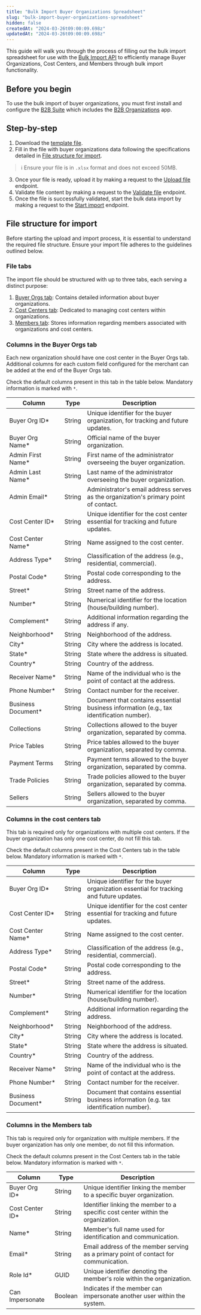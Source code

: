 ```yaml
---
title: "Bulk Import Buyer Organizations Spreadsheet"
slug: "bulk-import-buyer-organizations-spreadsheet"
hidden: false
createdAt: "2024-03-26t09:00:09.698z"
updatedAt: "2024-03-26t09:00:09.698z"
---
```


This guide will walk you through the process of filling out the bulk import spreadsheet for use with the [Bulk Import API](https://developers.vtex.com/docs/api-reference/buyer-organizations) to efficiently manage Buyer Organizations, Cost Centers, and Members through bulk import functionality.

## Before you begin

To use the bulk import of buyer organizations, you must first install and configure the [B2B Suite](https://developers.vtex.com/docs/apps/vtex.b2b-suite) which includes the [B2B Organizations](https://developers.vtex.com/docs/apps/vtex.b2b-organizations) app.

## Step-by-step

1. Download the [template file](https://io.vtex.com.br/b2b-bulk-import/b2b-bulk-import-template.xlsx).
2. Fill in the file with buyer organizations data following the specifications detailed in [File structure for import](#file-structure-for-import).

  >ℹ Ensure your file is in `.xlsx` format and does not exceed 50MB.

3. Once your file is ready, upload it by making a request to the [Upload file](https://developers.vtex.com/docs/api-reference/buyer-organizations#post-/api/b2b/import/buyer-orgs) endpoint.
4. Validate file content by making a request to the [Validate file](https://developers.vtex.com/docs/api-reference/buyer-organizations#post-/api/b2b/import/buyer-orgs/validate/-importId-) endpoint.
5. Once the file is successfully validated, start the bulk data import by making a request to the [Start import](https://developers.vtex.com/docs/api-reference/buyer-organizations#post-/api/b2b/import/buyer-orgs/-importId-) endpoint.

## File structure for import

Before starting the upload and import process, it is essential to understand the required file structure. Ensure your import file adheres to the guidelines outlined below.

### File tabs

The import file should be structured with up to three tabs, each serving a distinct purpose:

1. [Buyer Orgs tab](#columns-in-the-buyer-orgs-tab): Contains detailed information about buyer organizations.
2. [Cost Centers tab](#columns-in-the-cost-centers-tab): Dedicated to managing cost centers within organizations.
3. [Members tab](#columns-in-the-members-tab): Stores information regarding members associated with organizations and cost centers.

### Columns in the Buyer Orgs tab

Each new organization should have one cost center in the Buyer Orgs tab. Additional columns for each custom field configured for the merchant can be added at the end of the Buyer Orgs tab.

Check the default columns present in this tab in the table below. Mandatory information is marked with `*`.

| Column | Type   | Description |
| - | - | - |
| Buyer Org ID* | String | Unique identifier for the buyer organization, for tracking and future updates. |
| Buyer Org Name* | String | Official name of the buyer organization. |
| Admin First Name* | String | First name of the administrator overseeing the buyer organization. |
| Admin Last Name* | String | Last name of the administrator overseeing the buyer organization. |
| Admin Email* | String | Administrator's email address serves as the organization's primary point of contact. |
| Cost Center ID* | String | Unique identifier for the cost center essential for tracking and future updates. |
| Cost Center Name* | String | Name assigned to the cost center. |
| Address Type* | String | Classification of the address (e.g., residential, commercial). |
| Postal Code* | String | Postal code corresponding to the address. |
| Street* | String | Street name of the address. |
| Number* | String | Numerical identifier for the location (house/building number). |
| Complement* | String | Additional information regarding the address if any. |
| Neighborhood* | String | Neighborhood of the address. |
| City* | String | City where the address is located. |
| State* | String | State where the address is situated. |
| Country* | String | Country of the address. |
| Receiver Name* | String | Name of the individual who is the point of contact at the address. |
| Phone Number* | String | Contact number for the receiver. |
| Business Document* | String | Document that contains essential business information (e.g., tax identification number). |
| Collections | String | Collections allowed to the buyer organization, separated by comma. |
| Price Tables | String | Price tables allowed to the buyer organization, separated by comma. |
| Payment Terms | String | Payment terms allowed to the buyer organization, separated by comma. |
| Trade Policies | String | Trade policies allowed to the buyer organization, separated by comma. |
| Sellers | String | Sellers allowed to the buyer organization, separated by comma. |

### Columns in the cost centers tab

This tab is required only for organizations with multiple cost centers. If the buyer organization has only one cost center, do not fill this tab.

Check the default columns present in the Cost Centers tab in the table below. Mandatory information is marked with `*`.

| Column | Type | Description |
| - | - | - |
| Buyer Org ID* | String | Unique identifier for the buyer organization essential for tracking and future updates. |
| Cost Center ID* | String | Unique identifier for the cost center essential for tracking and future updates. |
| Cost Center Name* | String | Name assigned to the cost center. |
| Address Type* | String | Classification of the address (e.g., residential, commercial). |
| Postal Code* | String | Postal code corresponding to the address. |
| Street* | String | Street name of the address. |
| Number* | String | Numerical identifier for the location (house/building number). |
| Complement* | String | Additional information regarding the address. |
| Neighborhood* | String | Neighborhood of the address. |
| City* | String | City where the address is located. |
| State* | String | State where the address is situated. |
| Country* | String | Country of the address. |
| Receiver Name* | String | Name of the individual who is the point of contact at the address. |
| Phone Number* | String | Contact number for the receiver. |
| Business Document*| String | Document that contains essential business information (e.g. tax identification number). |

### Columns in the Members tab

This tab is required only for organization with multiple members. If the buyer organization has only one member, do not fill this information.

Check the default columns present in the Cost Centers tab in the table below. Mandatory information is marked with `*`.

| Column | Type | Description |
| - | - | - |
| Buyer Org ID* | String | Unique identifier linking the member to a specific buyer organization. |
| Cost Center ID* | String  | Identifier linking the member to a specific cost center within the organization. |
| Name* | String  | Member's full name used for identification and communication. |
| Email* | String  | Email address of the member serving as a primary point of contact for communication. |
| Role Id* | GUID | Unique identifier denoting the member's role within the organization. |
| Can Impersonate | Boolean | Indicates if the member can impersonate another user within the system. |
